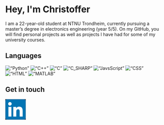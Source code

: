 <h1>Hey, I'm Christoffer</h1>

I am a 22-year-old student at NTNU Trondheim, currently pursuing a master’s degree in electronics engineering (year 5/5). On my GitHub, you will find personal projects as well as projects I have had for some of my university courses.


<h2>Languages</h2> <div style=“display: flex; justify-content: space-between;”> <img src=“images/py.png” alt=“Python” width=“64px”> <img src=“images/cpp.png” alt=“C++” width=“64px”> <img src=“images/c.png” alt=“C” width=“64px”> <img src=“images/C_sharp.png” alt=“C_SHARP” width=“64px”> <img src=“images/JS.png” alt=“JavsScript” width=“64px”> <img src=“images/css.png” alt=“CSS” width=“64px”> <img src=“images/html.png” alt=“HTML” width=“64px”> <img src=“images/MATLAB.png” alt=“MATLAB” width=“64px”> </div>


<h2>Get in touch</h2>
<a href="https://www.linkedin.com/in/christoffer-b-skiaker/"><img  src="images/LinkedIn_black.png" alt="LinkedIn" width="64px" style="position:absolute;"></a>


<!---
I like web development, 

- 👀 I’m interested in ...
- 🌱 I’m currently learning ...
- 💞️ I’m looking to collaborate on ...
- 📫 How to reach me ...
--->



<!---
chrisskiberg/chrisskiberg is a ✨ special ✨ repository because its `README.md` (this file) appears on your GitHub profile.
You can click the Preview link to take a look at your changes.
--->
